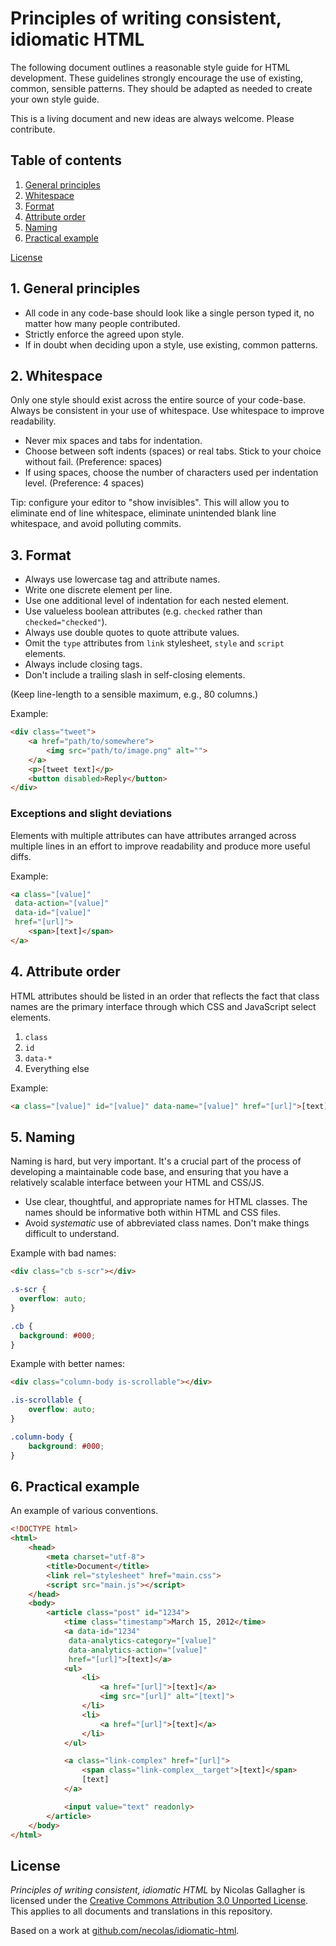 # Principles of writing consistent, idiomatic HTML

The following document outlines a reasonable style guide for HTML development.
These guidelines strongly encourage the use of existing, common, sensible
patterns. They should be adapted as needed to create your own style guide.

This is a living document and new ideas are always welcome. Please
contribute.


## Table of contents

1. [General principles](#general-principles)
2. [Whitespace](#whitespace)
3. [Format](#format)
4. [Attribute order](#attribute-order)
5. [Naming](#naming)
6. [Practical example](#example)

[License](#license)


<a name="general-principles"></a>
## 1. General principles

* All code in any code-base should look like a single person typed it, no
  matter how many people contributed.
* Strictly enforce the agreed upon style.
* If in doubt when deciding upon a style, use existing, common patterns.


<a name="whitespace"></a>
## 2. Whitespace

Only one style should exist across the entire source of your code-base. Always
be consistent in your use of whitespace. Use whitespace to improve
readability.

* Never mix spaces and tabs for indentation.
* Choose between soft indents (spaces) or real tabs. Stick to your choice
  without fail. (Preference: spaces)
* If using spaces, choose the number of characters used per indentation level.
  (Preference: 4 spaces)

Tip: configure your editor to "show invisibles". This will allow you to
eliminate end of line whitespace, eliminate unintended blank line whitespace,
and avoid polluting commits.


<a name="format"></a>
## 3. Format

* Always use lowercase tag and attribute names.
* Write one discrete element per line.
* Use one additional level of indentation for each nested element.
* Use valueless boolean attributes (e.g. `checked` rather than
  `checked="checked"`).
* Always use double quotes to quote attribute values.
* Omit the `type` attributes from `link` stylesheet, `style` and `script`
  elements.
* Always include closing tags.
* Don't include a trailing slash in self-closing elements.

(Keep line-length to a sensible maximum, e.g., 80 columns.)

Example:

```html
<div class="tweet">
    <a href="path/to/somewhere">
        <img src="path/to/image.png" alt="">
    </a>
    <p>[tweet text]</p>
    <button disabled>Reply</button>
</div>
```

### Exceptions and slight deviations

Elements with multiple attributes can have attributes arranged across multiple
lines in an effort to improve readability and produce more useful diffs.

Example:

```html
<a class="[value]"
 data-action="[value]"
 data-id="[value]"
 href="[url]">
    <span>[text]</span>
</a>
```


<a name="attribute-order"></a>
## 4. Attribute order

HTML attributes should be listed in an order that reflects the fact that class
names are the primary interface through which CSS and JavaScript select
elements.

1. `class`
2. `id`
3. `data-*`
4. Everything else

Example:

````html
<a class="[value]" id="[value]" data-name="[value]" href="[url]">[text]</a>
````


<a name="naming"></a>
## 5. Naming

Naming is hard, but very important. It's a crucial part of the process of
developing a maintainable code base, and ensuring that you have a relatively
scalable interface between your HTML and CSS/JS.

* Use clear, thoughtful, and appropriate names for HTML classes. The names
  should be informative both within HTML and CSS files.
* Avoid _systematic_ use of abbreviated class names. Don't make things
  difficult to understand.

Example with bad names:

```html
<div class="cb s-scr"></div>
```

```css
.s-scr {
  overflow: auto;
}

.cb {
  background: #000;
}
```

Example with better names:

```html
<div class="column-body is-scrollable"></div>
```

```css
.is-scrollable {
    overflow: auto;
}

.column-body {
    background: #000;
}
```


<a name="example"></a>
## 6. Practical example

An example of various conventions.

```html
<!DOCTYPE html>
<html>
    <head>
        <meta charset="utf-8">
        <title>Document</title>
        <link rel="stylesheet" href="main.css">
        <script src="main.js"></script>
    </head>
    <body>
        <article class="post" id="1234">
            <time class="timestamp">March 15, 2012</time>
            <a data-id="1234"
             data-analytics-category="[value]"
             data-analytics-action="[value]"
             href="[url]">[text]</a>
            <ul>
                <li>
                    <a href="[url]">[text]</a>
                    <img src="[url]" alt="[text]">
                </li>
                <li>
                    <a href="[url]">[text]</a>
                </li>
            </ul>

            <a class="link-complex" href="[url]">
                <span class="link-complex__target">[text]</span>
                [text]
            </a>

            <input value="text" readonly>
        </article>
    </body>
</html>
```
<!--comment-->

<a name="license"></a>
## License

_Principles of writing consistent, idiomatic HTML_ by Nicolas Gallagher is
licensed under the [Creative Commons Attribution 3.0 Unported
License](http://creativecommons.org/licenses/by/3.0/). This applies to all
documents and translations in this repository.

Based on a work at
[github.com/necolas/idiomatic-html](https://github.com/necolas/idiomatic-html).
